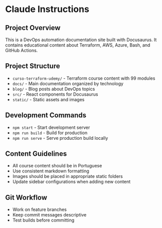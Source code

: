 # Claude Instructions

## Project Overview
This is a DevOps automation documentation site built with Docusaurus. It contains educational content about Terraform, AWS, Azure, Bash, and GitHub Actions.

## Project Structure
- `curso-terraform-udemy/` - Terraform course content with 99 modules
- `docs/` - Main documentation organized by technology
- `blog/` - Blog posts about DevOps topics
- `src/` - React components for Docusaurus
- `static/` - Static assets and images

## Development Commands
- `npm start` - Start development server
- `npm run build` - Build for production
- `npm run serve` - Serve production build locally

## Content Guidelines
- All course content should be in Portuguese
- Use consistent markdown formatting
- Images should be placed in appropriate static folders
- Update sidebar configurations when adding new content

## Git Workflow
- Work on feature branches
- Keep commit messages descriptive
- Test builds before committing